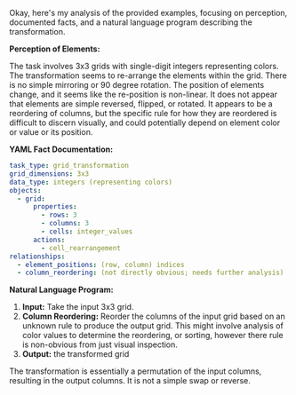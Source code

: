 Okay, here's my analysis of the provided examples, focusing on perception, documented facts, and a natural language program describing the transformation.

**Perception of Elements:**

The task involves 3x3 grids with single-digit integers representing colors. The transformation seems to re-arrange the elements within the grid. There is no simple mirroring or 90 degree rotation. The position of elements change, and it seems like the re-position is non-linear. It does not appear that elements are simple reversed, flipped, or rotated. It appears to be a reordering of columns, but the specific rule for how they are reordered is difficult to discern visually, and could potentially depend on element color or value or its position.

**YAML Fact Documentation:**


```yaml
task_type: grid_transformation
grid_dimensions: 3x3
data_type: integers (representing colors)
objects:
  - grid:
      properties:
        - rows: 3
        - columns: 3
        - cells: integer_values
      actions:
        - cell_rearrangement
relationships:
  - element_positions: (row, column) indices
  - column_reordering: (not directly obvious; needs further analysis)
```


**Natural Language Program:**

1.  **Input:** Take the input 3x3 grid.
2.  **Column Reordering:** Reorder the columns of the input grid based on an unknown rule to produce the output grid. This might involve analysis of color values to determine the reordering, or sorting, however there rule is non-obvious from just visual inspection.
3. **Output:** the transformed grid

The transformation is essentially a permutation of the input columns, resulting in the output columns. It is not a simple swap or reverse.
